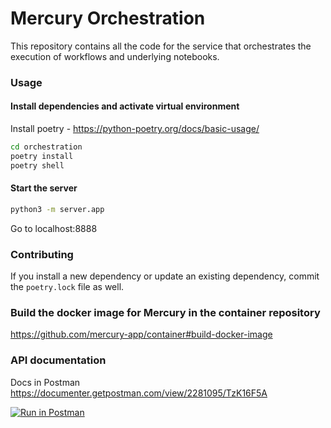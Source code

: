 # Mercury Orchestration

This repository contains all the code for the service that orchestrates the
execution of workflows and underlying notebooks.

### Usage

#### Install dependencies and activate virtual environment

Install poetry - https://python-poetry.org/docs/basic-usage/

```sh
cd orchestration
poetry install
poetry shell
```

#### Start the server

```sh
python3 -m server.app
```

Go to localhost:8888

### Contributing

If you install a new dependency or update an existing dependency, commit the `poetry.lock` file as well.

### Build the docker image for Mercury in the container repository 
https://github.com/mercury-app/container#build-docker-image


### API documentation

Docs in Postman
https://documenter.getpostman.com/view/2281095/TzK16F5A

[![Run in Postman](https://run.pstmn.io/button.svg)](https://app.getpostman.com/run-collection/7adb5e7a82f5292336d7)
